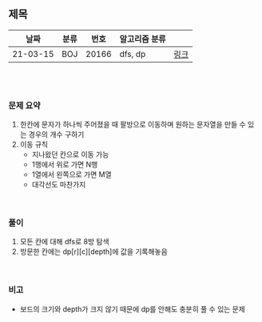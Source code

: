 ## 제목

| 날짜   | 분류 | 번호 | 알고리즘 분류 |                                          |
| ------ | ---- | ---- | ------------- | ---------------------------------------- |
| 21-03-15 |  BOJ   |  20166    |  dfs, dp  | [링크](https://www.acmicpc.net/problem/20166) |


<br/><br/>

### 문제 요약 

1. 한칸에 문자가 하나씩 주어졌을 때 팔방으로 이동하며 원하는 문자열을 만들 수 있는 경우의 개수 구하기
2. 이동 규칙
   - 지나왔던 칸으로 이동 가능 
   - 1행에서 위로 가면 N행
   - 1열에서 왼쪽으로 가면 M열
   - 대각선도 마찬가지


<br/>

### 풀이

1. 모든 칸에 대해 dfs로 8방 탐색
2. 방문한 칸에는 dp[r][c][depth]에 값을 기록해놓음


<br/>

### 비고

- 보드의 크기와 depth가 크지 않기 때문에 dp를 안해도 충분히 풀 수 있는 문제 


<br/>
